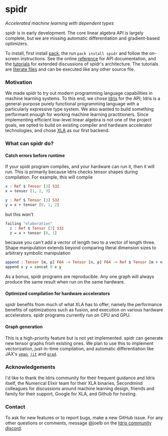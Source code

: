 # spidr

_Accelerated machine learning with dependent types_

spidr is in early development. The core linear algebra API is largely complete, but we are missing automatic differentiation and gradient-based optimizers.

To install, first install [pack](https://github.com/stefan-hoeck/idris2-pack), the run `pack install spidr` and follow the on-screen instructions. See the online [reference](https://joelberkeley.github.io/spidr/) for API documentation, and the [tutorials](tutorials) for extended discussions of spidr's architecture. The tutorials are [literate files](https://idris2.readthedocs.io/en/latest/reference/literate.html) and can be executed like any other source file.

### Motivation

We made spidr to try out modern programming language capabilities in machine learning systems. To this end, we chose [Idris](https://github.com/idris-lang/Idris2) for the API; Idris is a general-purpose purely functional programming language with a particularly expressive type system. We also wanted to build something performant enough for working machine learning practitioners. Since implementing efficient low-level linear algebra is not one of the project goals, we opted to build on existing compiler and hardware accelerator technologies, and chose [XLA](https://github.com/openxla/xla) as our first backend.

### What can spidr do?

#### Catch errors before runtime

If your spidr program compiles, and your hardware can run it, then it will run. This is primarily because Idris checks tensor shapes during compilation. For example, this will compile
<!-- idris
import Literal
import Tensor
-->
```idris
x : Ref $ Tensor [3] S32
x = tensor [1, 2, 3]

y : Ref $ Tensor [3] S32
y = x + tensor [0, 1, 2]
```
but this won't
```idris
failing "elaboration"
  z : Ref $ Tensor [3] S32
  z = x + tensor [0, 1]
```
because you can't add a vector of length two to a vector of length three. Shape manipulation extends beyond comparing literal dimension sizes to arbitrary symbolic manipulation
```idris
append : Tensor [m, p] F64 -> Tensor [n, p] F64 -> Ref $ Tensor [m + n, p] F64
append x y = concat 0 x y
```
As a bonus, spidr programs are reproducible. Any one graph will always produce the same result when run on the same hardware.

#### Optimized compilation for hardware accelerators

spidr benefits from much of what XLA has to offer, namely the performance benefits of optimizations such as fusion, and execution on various hardware accelerators. spidr programs currently run on CPU and GPU.

#### Graph generation

This is a high-priority feature but is not yet implemented. spidr can generate new tensor graphs from existing ones. We plan to use this to implement vectorization, just-in-time compilation, and automatic differentiation like JAX's [`vmap`](https://jax.readthedocs.io/en/latest/_autosummary/jax.vmap.html#jax.vmap), [`jit`](https://jax.readthedocs.io/en/latest/_autosummary/jax.jit.html#jax.jit) and [`grad`](https://jax.readthedocs.io/en/latest/debugging/checkify_guide.html#grad).

### Acknowledgements

I'd like to thank the Idris community for their frequent guidance and Idris itself, the Numerical Elixir team for their XLA binaries, Secondmind colleagues for discussions around machine learning design, friends and family for their support, Google for XLA, and Github for hosting.

### Contact

To ask for new features or to report bugs, make a new GitHub issue. For any other questions or comments, message @joelb on the [Idris community discord](https://discord.gg/YXmWC5yKYM).
